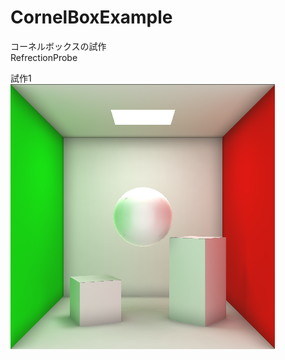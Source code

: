# CornelBoxExample
コーネルボックスの試作  
RefrectionProbe
 
  
  試作1  
   ![Alt text](/CornellBoxExample/ExmpleImage/Exaple1.png)  

